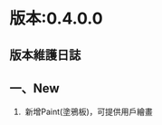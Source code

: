 版本:0.4.0.0
=============
<h2>
版本維護日誌</h2>
<h2>
一、New</h2>
<div>
<ol>
<li>&nbsp;新增Paint(塗鴉板)，可提供用戶繪畫</li>
</ol>
</div>
<div>
<div>
<ol></ol>
<div>
</div>
</div>
</div>
